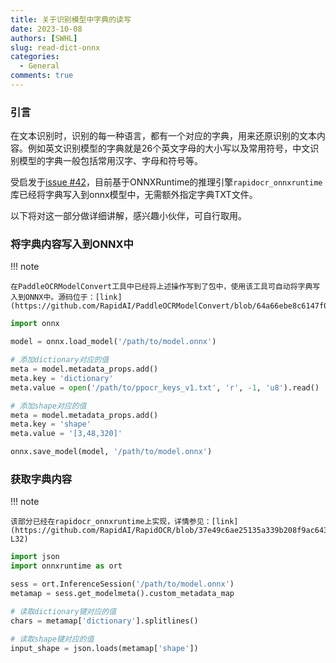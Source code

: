 ```yaml
---
title: 关于识别模型中字典的读写
date: 2023-10-08
authors: [SWHL]
slug: read-dict-onnx
categories:
  - General
comments: true
---
```



<!-- more -->

### 引言
在文本识别时，识别的每一种语言，都有一个对应的字典，用来还原识别的文本内容。例如英文识别模型的字典就是26个英文字母的大小写以及常用符号，中文识别模型的字典一般包括常用汉字、字母和符号等。

受启发于[issue #42](https://github.com/RapidAI/RapidOCR/issues/42)，目前基于ONNXRuntime的推理引擎`rapidocr_onnxruntime`库已经将字典写入到onnx模型中，无需额外指定字典TXT文件。

以下将对这一部分做详细讲解，感兴趣小伙伴，可自行取用。

### 将字典内容写入到ONNX中
!!! note

    在PaddleOCRModelConvert工具中已经将上述操作写到了包中，使用该工具可自动将字典写入到ONNX中。源码位于：[link](https://github.com/RapidAI/PaddleOCRModelConvert/blob/64a66ebe8c6147f0bacc5e0dd22a0809cad332e6/paddleocr_convert/main.py#L51)

```python linenums="1"
import onnx

model = onnx.load_model('/path/to/model.onnx')

# 添加dictionary对应的值
meta = model.metadata_props.add()
meta.key = 'dictionary'
meta.value = open('/path/to/ppocr_keys_v1.txt', 'r', -1, 'u8').read()

# 添加shape对应的值
meta = model.metadata_props.add()
meta.key = 'shape'
meta.value = '[3,48,320]'

onnx.save_model(model, '/path/to/model.onnx')
```

### 获取字典内容
!!! note

    该部分已经在rapidocr_onnxruntime上实现，详情参见：[link](https://github.com/RapidAI/RapidOCR/blob/37e49c6ae25135a339b208f9ac64382ee7d4d688/python/rapidocr_onnxruntime/ch_ppocr_v3_rec/text_recognize.py#L31-L32)

```python linenums="1"
import json
import onnxruntime as ort

sess = ort.InferenceSession('/path/to/model.onnx')
metamap = sess.get_modelmeta().custom_metadata_map

# 读取dictionary键对应的值
chars = metamap['dictionary'].splitlines()

# 读取shape键对应的值
input_shape = json.loads(metamap['shape'])
```

